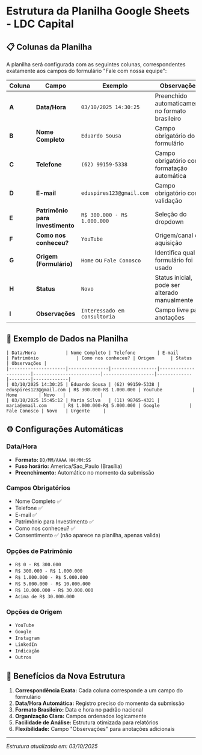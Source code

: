 # Estrutura da Planilha Google Sheets - LDC Capital

## 📋 Colunas da Planilha

A planilha será configurada com as seguintes colunas, correspondentes exatamente aos campos do formulário "Fale com nossa equipe":

| Coluna | Campo | Exemplo | Observações |
|--------|-------|---------|-------------|
| **A** | **Data/Hora** | `03/10/2025 14:30:25` | Preenchido automaticamente no formato brasileiro |
| **B** | **Nome Completo** | `Eduardo Sousa` | Campo obrigatório do formulário |
| **C** | **Telefone** | `(62) 99159-5338` | Campo obrigatório com formatação automática |
| **D** | **E-mail** | `eduspires123@gmail.com` | Campo obrigatório com validação |
| **E** | **Patrimônio para Investimento** | `R$ 300.000 - R$ 1.000.000` | Seleção do dropdown |
| **F** | **Como nos conheceu?** | `YouTube` | Origem/canal de aquisição |
| **G** | **Origem (Formulário)** | `Home` ou `Fale Conosco` | Identifica qual formulário foi usado |
| **H** | **Status** | `Novo` | Status inicial, pode ser alterado manualmente |
| **I** | **Observações** | `Interessado em consultoria` | Campo livre para anotações |

## 🔄 Exemplo de Dados na Planilha

```
| Data/Hora           | Nome Completo | Telefone        | E-mail                | Patrimônio              | Como nos conheceu? | Origem      | Status | Observações |
|---------------------|---------------|-----------------|----------------------|-------------------------|-------------------|-------------|--------|-------------|
| 03/10/2025 14:30:25 | Eduardo Sousa | (62) 99159-5338 | eduspires123@gmail.com | R$ 300.000-R$ 1.000.000 | YouTube           | Home        | Novo   |             |
| 03/10/2025 15:45:12 | Maria Silva   | (11) 98765-4321 | maria@email.com      | R$ 1.000.000-R$ 5.000.000 | Google           | Fale Conosco | Novo   | Urgente     |
```

## ⚙️ Configurações Automáticas

### Data/Hora
- **Formato:** `DD/MM/AAAA HH:MM:SS`
- **Fuso horário:** America/Sao_Paulo (Brasília)
- **Preenchimento:** Automático no momento da submissão

### Campos Obrigatórios
- Nome Completo ✅
- Telefone ✅  
- E-mail ✅
- Patrimônio para Investimento ✅
- Como nos conheceu? ✅
- Consentimento ✅ (não aparece na planilha, apenas valida)

### Opções de Patrimônio
- `R$ 0 - R$ 300.000`
- `R$ 300.000 - R$ 1.000.000`
- `R$ 1.000.000 - R$ 5.000.000`
- `R$ 5.000.000 - R$ 10.000.000`
- `R$ 10.000.000 - R$ 30.000.000`
- `Acima de R$ 30.000.000`

### Opções de Origem
- `YouTube`
- `Google`
- `Instagram`
- `LinkedIn`
- `Indicação`
- `Outros`

## 🎯 Benefícios da Nova Estrutura

1. **Correspondência Exata:** Cada coluna corresponde a um campo do formulário
2. **Data/Hora Automática:** Registro preciso do momento da submissão
3. **Formato Brasileiro:** Data e hora no padrão nacional
4. **Organização Clara:** Campos ordenados logicamente
5. **Facilidade de Análise:** Estrutura otimizada para relatórios
6. **Flexibilidade:** Campo "Observações" para anotações adicionais

---
*Estrutura atualizada em: 03/10/2025*





